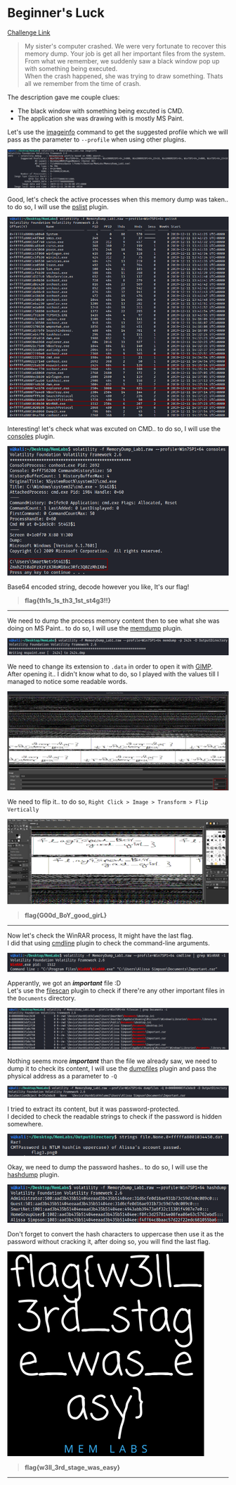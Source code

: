 **Beginner's Luck**
===================  
[Challenge Link](https://github.com/stuxnet999/MemLabs/tree/master/Lab%201)  

> My sister's computer crashed. We were very fortunate to recover this memory dump. Your job is get all her important files from the system.  
> From what we remember, we suddenly saw a black window pop up with something being executed.  
> When the crash happened, she was trying to draw something. Thats all we remember from the time of crash.

The description gave me couple clues:  
- The black window with something being excuted is CMD.  
- The application she was drawing with is mostly MS Paint.

Let's use the [imageinfo](https://github.com/volatilityfoundation/volatility/wiki/Command-Reference#imageinfo) command to get the suggested profile which we will pass as the parameter to `--profile` when using other plugins.

![](images/Lab1_01.png)  

Good, let's check the active processes when this memory dump was taken.. to do so, I will use the [pslist](https://github.com/volatilityfoundation/volatility/wiki/Command-Reference#pslist) plugin.

![](images/Lab1_02.png)  

Interesting! let's check what was excuted on CMD.. to do so, I will use the [consoles](https://github.com/volatilityfoundation/volatility/wiki/Command-Reference#consoles) plugin.

![](images/Lab1_03.png)  

Base64 encoded string, decode however you like, It's our flag!  

> **flag{th1s_1s_th3_1st_st4g3!!}**

--------------------------------------------
We need to dump the process memory content then to see what she was doing on MS Paint.. to do so, I will use the [memdump](https://github.com/volatilityfoundation/volatility/wiki/Command-Reference#memdump) plugin.

![](images/Lab1_04.png)

We need to change its extension to `.data` in order to open it with [GIMP](https://www.gimp.org/).  
After opening it.. I didn't know what to do, so I played with the values till I managed to notice some readable words.

![](images/Lab1_05.png)

We need to flip it.. to do so, `Right Click > Image > Transform > Flip Vertically` 

![](images/Lab1_06.png)

> **flag{G00d_BoY_good_girL}**

--------------------------------------------

Now let's check the WinRAR process, It might have the last flag.  
I did that using [cmdline](https://volatilityfoundation.github.io/volatility/db/d6a/classvolatility_1_1plugins_1_1cmdline_1_1_cmdline.html) plugin to check the command-line arguments.

![](images/Lab1_07.png)

Apperantly, we got an ***important*** file :D  
Let's use the [filescan](https://github.com/volatilityfoundation/volatility/wiki/Command-Reference#filescan) plugin to check if there're any other important files in the `Documents` directory.

![](images/Lab1_08.png)

Nothing seems more ***important*** than the file we already saw, we need to dump it to check its content, I will use the [dumpfiles](https://github.com/volatilityfoundation/volatility/wiki/Command-Reference#dumpfiles) plugin and pass the physical address as a parameter to `-Q`

![](images/Lab1_09.png)

I tried to extract its content, but it was password-protected.  
I decided to check the readable strings to check if the password is hidden somewhere.

![](images/Lab1_10.png)

Okay, we need to dump the password hashes.. to do so, I will use the [hashdump](https://github.com/volatilityfoundation/volatility/wiki/Command-Reference#hashdump) plugin.

![](images/Lab1_11.png)

Don't forget to convert the hash characters to uppercase then use it as the password without cracking it, after doing so, you will find the last flag.

![](images/Lab1_12.png)

> **flag{w3ll_3rd_stage_was_easy}**
--------------------------------------------
